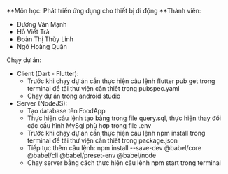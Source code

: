 **Môn học: Phát triển ứng dụng cho thiết bị di động
**Thành viên: 
 - Dương Văn Mạnh
 - Hồ Viết Trà
 - Đoàn Thị Thùy Linh
 - Ngô Hoàng Quân


Chạy dự án:
- Client (Dart - Flutter): 
    + Trước khi chạy dự án cần thực hiện câu lệnh flutter pub get trong terminal để tải thư viện cần thiết trong pubspec.yaml
    + Chạy dự án trong android studio
- Server (NodeJS):
    + Tạo database tên FoodApp
    + Thực hiện câu lệnh tạo bảng trong file query.sql, thực hiện thay đổi các cấu hình MySql phù hợp trong file .env
    + Trước khi chạy dự án cần thực hiện câu lệnh npm install trong terminal để tải thư viện cần thiết trong package.json
    + Tiếp tục thêm câu lệnh: npm install --save-dev @babel/core @babel/cli @babel/preset-env @babel/node
    + Chạy server bằng cách thực hiện câu lệnh npm start trong terminal